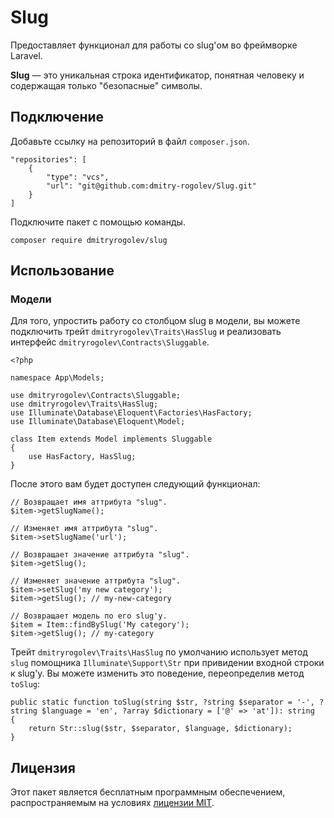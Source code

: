 # Slug

Предоставляет функционал для работы со slug'ом во фреймворке Laravel.

**Slug** &mdash; это уникальная строка идентификатор, понятная человеку и содержащая только "безопасные" символы.

## Подключение 

Добавьте ссылку на репозиторий в файл `composer.json`.

    "repositories": [
        {
            "type": "vcs",
            "url": "git@github.com:dmitry-rogolev/Slug.git"
        }
    ]

Подключите пакет с помощью команды.

    composer require dmitryrogolev/slug

## Использование

### Модели

Для того, упростить работу со столбцом slug в модели, вы можете подключить трейт `dmitryrogolev\Traits\HasSlug` и реализовать интерфейс `dmitryrogolev\Contracts\Sluggable`.

    <?php

    namespace App\Models;

    use dmitryrogolev\Contracts\Sluggable;
    use dmitryrogolev\Traits\HasSlug;
    use Illuminate\Database\Eloquent\Factories\HasFactory;
    use Illuminate\Database\Eloquent\Model;

    class Item extends Model implements Sluggable
    {
        use HasFactory, HasSlug;
    }

После этого вам будет доступен следующий функционал:

    // Возвращает имя аттрибута "slug".
    $item->getSlugName();

    // Изменяет имя аттрибута "slug".
    $item->setSlugName('url');

    // Возвращает значение аттрибута "slug".
    $item->getSlug();

    // Изменяет значение аттрибута "slug".
    $item->setSlug('my new category'); 
    $item->getSlug(); // my-new-category

    // Возвращает модель по его slug'у. 
    $item = Item::findBySlug('My category');
    $item->getSlug(); // my-category

Трейт `dmitryrogolev\Traits\HasSlug` по умолчанию использует метод `slug` помощника `Illuminate\Support\Str` при привидении входной строки к slug'у. Вы можете изменить это поведение, переопределив метод `toSlug`:

    public static function toSlug(string $str, ?string $separator = '-', ?string $language = 'en', ?array $dictionary = ['@' => 'at']): string
    {
        return Str::slug($str, $separator, $language, $dictionary);
    }

## Лицензия 

Этот пакет является бесплатным программным обеспечением, распространяемым на условиях [лицензии MIT](./LICENSE).
